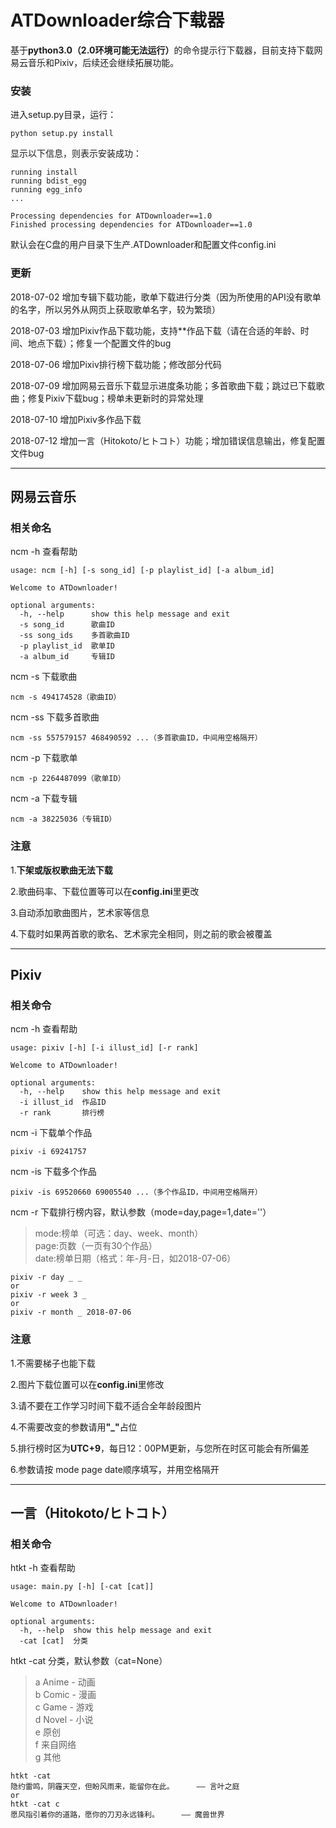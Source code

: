 # ATDownloader综合下载器

基于<b>python3.0（2.0环境可能无法运行）</b>的命令提示行下载器，目前支持下载网易云音乐和Pixiv，后续还会继续拓展功能。

### 安装
进入setup.py目录，运行：  

`python setup.py install`

显示以下信息，则表示安装成功：  

```
running install
running bdist_egg
running egg_info
...

Processing dependencies for ATDownloader==1.0
Finished processing dependencies for ATDownloader==1.0
```

默认会在C盘的用户目录下生产.ATDownloader和配置文件config.ini

### 更新
2018-07-02 增加专辑下载功能，歌单下载进行分类（因为所使用的API没有歌单的名字，所以另外从网页上获取歌单名字，较为繁琐）

2018-07-03 增加Pixiv作品下载功能，支持**作品下载（请在合适的年龄、时间、地点下载）；修复一个配置文件的bug

2018-07-06 增加Pixiv排行榜下载功能；修改部分代码  

2018-07-09 增加网易云音乐下载显示进度条功能；多首歌曲下载；跳过已下载歌曲；修复Pixiv下载bug；榜单未更新时的异常处理

2018-07-10 增加Pixiv多作品下载

2018-07-12 增加一言（Hitokoto/ヒトコト）功能；增加错误信息输出，修复配置文件bug

***

## 网易云音乐

### 相关命名

ncm -h 查看帮助 

```
usage: ncm [-h] [-s song_id] [-p playlist_id] [-a album_id]

Welcome to ATDownloader!

optional arguments:
  -h, --help      show this help message and exit
  -s song_id      歌曲ID
  -ss song_ids    多首歌曲ID
  -p playlist_id  歌单ID
  -a album_id     专辑ID
```

ncm -s  下载歌曲  

`ncm -s 494174528（歌曲ID）`

ncm -ss 下载多首歌曲

`ncm -ss 557579157 468490592 ...（多首歌曲ID，中间用空格隔开）`

ncm -p  下载歌单  

`ncm -p 2264487099（歌单ID）`

ncm -a  下载专辑 

`ncm -a 38225036（专辑ID）`

### 注意

1.**下架或版权歌曲无法下载**  

2.歌曲码率、下载位置等可以在**config.ini**里更改  

3.自动添加歌曲图片，艺术家等信息

4.下载时如果两首歌的歌名、艺术家完全相同，则之前的歌会被覆盖

***

## Pixiv

### 相关命令

ncm -h 查看帮助

```
usage: pixiv [-h] [-i illust_id] [-r rank]

Welcome to ATDownloader!

optional arguments:
  -h, --help    show this help message and exit
  -i illust_id  作品ID
  -r rank       排行榜
```

ncm -i 下载单个作品

`pixiv -i 69241757`

ncm -is 下载多个作品

`pixiv -is 69520660 69005540 ...（多个作品ID，中间用空格隔开）` 

ncm -r 下载排行榜内容，默认参数（mode=day,page=1,date=''） 
>mode:榜单（可选：day、week、month）  
>page:页数（一页有30个作品）  
>date:榜单日期（格式：年-月-日，如2018-07-06）

```
pixiv -r day _ _
or
pixiv -r week 3 _
or
pixiv -r month _ 2018-07-06
```


### 注意
1.不需要梯子也能下载

2.图片下载位置可以在**config.ini**里修改

3.请不要在工作学习时间下载不适合全年龄段图片

4.不需要改变的参数请用<b>"_"</b>占位  

5.排行榜时区为**UTC+9**，每日12：00PM更新，与您所在时区可能会有所偏差

6.参数请按 mode page date顺序填写，并用空格隔开 

***

## 一言（Hitokoto/ヒトコト）

### 相关命令

htkt -h 查看帮助

```
usage: main.py [-h] [-cat [cat]]

Welcome to ATDownloader!

optional arguments:
  -h, --help  show this help message and exit
  -cat [cat]  分类
```

htkt -cat 分类，默认参数（cat=None）
>a	Anime - 动画  
>b	Comic - 漫画  
>c	Game - 游戏  
>d	Novel - 小说  
>e	原创  
>f	来自网络  
>g	其他

```
htkt -cat
隐约雷鸣，阴霾天空，但盼风雨来，能留你在此。     —— 言叶之庭
or
htkt -cat c
愿风指引着你的道路，愿你的刀刃永远锋利。     —— 魔兽世界
```
